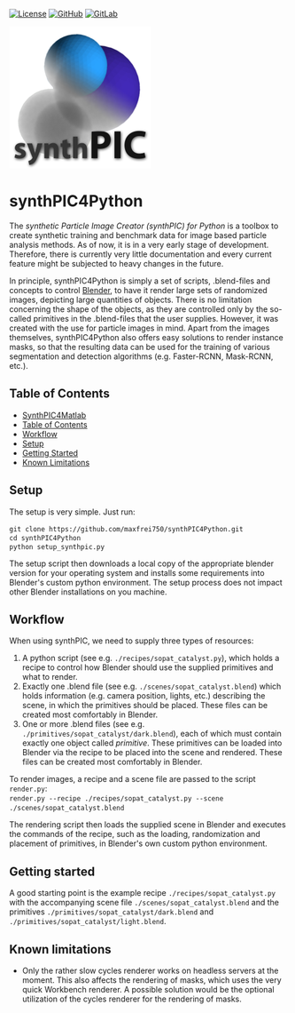 [![License](https://img.shields.io/github/license/maxfrei750/default_license.svg)](https://github.com/maxfrei750/synthPIC4Matlab/blob/master/LICENSE) 
[![GitHub](https://img.shields.io/badge/mirror-GitHub-3D76C2.svg)](https://github.com/maxfrei750/synthPIC4Python)
[![GitLab](https://img.shields.io/badge/mirror-GitLab-6C488A.svg)](https://git.uni-due.de/sfmafrei/synthPIC4Python)

![Logo](./assets/logo.png)

# synthPIC4Python
The *synthetic Particle Image Creator (synthPIC) for Python* is a toolbox to create synthetic training and benchmark data for image based particle analysis methods. As of now, it is in a very early stage of development. Therefore, there is currently very little documentation and every current feature might be subjected to heavy changes in the future.

In principle, synthPIC4Python is simply a set of scripts, .blend-files and concepts to control [Blender](https://www.blender.org/), to have it render large sets of randomized images, depicting large quantities of objects. There is no limitation concerning the shape of the objects, as they are controlled only by the so-called primitives in the .blend-files that the user supplies. However, it was created with the use for particle images in mind. Apart from the images themselves, synthPIC4Python also offers easy solutions to render instance masks, so that the resulting data can be used for the training of various segmentation and detection algorithms (e.g. Faster-RCNN, Mask-RCNN, etc.).


## Table of Contents
   * [SynthPIC4Matlab](#synthpic4matlab)
   * [Table of Contents](#table-of-contents)
   * [Workflow](#Workflow)
   * [Setup](#setup)
   * [Getting Started](#getting-started)
   * [Known Limitations](#known-limitations)


## Setup
The setup is very simple. Just run:
```
git clone https://github.com/maxfrei750/synthPIC4Python.git
cd synthPIC4Python
python setup_synthpic.py
```

The setup script then downloads a local copy of the appropriate blender version for your operating system and installs some requirements into Blender's custom python environment. The setup process does not impact other Blender installations on you machine.

## Workflow
When using synthPIC, we need to supply three types of resources:
1. A python script (see e.g. `./recipes/sopat_catalyst.py`), which holds a recipe to control how Blender should use the supplied primitives and what to render.
2. Exactly one .blend file (see e.g. `./scenes/sopat_catalyst.blend`) which holds information (e.g. camera position, lights, etc.) describing the scene, in which the primitives should be placed. These files can be created most comfortably in Blender.
3. One or more .blend files (see e.g. `./primitives/sopat_catalyst/dark.blend`), each of which must contain exactly one object called *primitive*. These primitives can be loaded into Blender via the recipe to be placed into the scene and rendered. These files can be created most comfortably in Blender.

To render images, a recipe and a scene file are passed to the script `render.py`:  
`render.py --recipe ./recipes/sopat_catalyst.py --scene ./scenes/sopat_catalyst.blend` 

The rendering script then loads the supplied scene in Blender and executes the commands of the recipe, such as the loading, randomization and placement of primitives, in Blender's own custom python environment. 

## Getting started
A good starting point is the example recipe `./recipes/sopat_catalyst.py` with the accompanying scene file `./scenes/sopat_catalyst.blend` and the primitives `./primitives/sopat_catalyst/dark.blend` and `./primitives/sopat_catalyst/light.blend`.

## Known limitations
* Only the rather slow cycles renderer works on headless servers at the moment. 
This also affects the rendering of masks, which uses the very quick Workbench renderer.
A possible solution would be the optional utilization of the cycles renderer for the rendering of masks.
